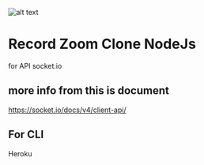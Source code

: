 ![alt text](https://github.com/gameliaprogrammer/Zoom-clone-by-NodeJs/blob/master/Zoom.jpg)

# Record Zoom Clone NodeJs
   for API socket.io 
##  more info from this is document
   https://socket.io/docs/v4/client-api/

## For CLI 
  Heroku 

